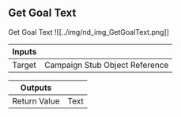 ## Get Goal Text
Get Goal Text
![[../img/nd_img_GetGoalText.png]]

|Inputs||
|--|--|
| Target | Campaign Stub Object Reference |

|Outputs||
|--|--|
| Return Value | Text |
